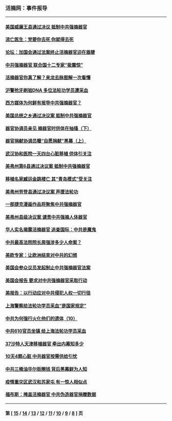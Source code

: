 ### 活摘网：事件报导
---
#### [美国威廉王县通过决议 抵制中共强摘器官](../../pages/nf5877/n13056521.md?07040430) 
#### [流亡医生：党要你去死 你就得去死](../../pages/nf5877/n13052835.md?07040430) 
#### [论坛：加国会通过法案终止活摘器官迫在眉睫](../../pages/nf5877/n13029839.md?07040430) 
#### [中共强摘器官 联合国十二专家“极震惊”](../../pages/nf5877/n13024313.md?07040430) 
#### [活摘器官你真了解？来龙去脉图解一次看懂](../../pages/nf5877/n13013820.md?07040430) 
#### [沪警抢牙刷验DNA 多位法轮功学员遭采血](../../pages/nf5877/n12969218.md?07040430) 
#### [西方媒体为何鲜有报导中共强摘器官？](../../pages/nf5877/n12932034.md?07040430) 
#### [美国总统之乡通过决议案 抵制中共强摘器官](../../pages/nf5877/n12908242.md?07040430) 
#### [器官协调员亲见 摘器官时供体在抽搐（下）](../../pages/nf5877/n12898622.md?07040430) 
#### [器官捐献协调员曝“自愿捐献”黑幕（上）](../../pages/nf5877/n12878830.md?07040430) 
#### [武汉协和医院一天四台心脏移植 供体引关注](../../pages/nf5877/n12863175.md?07040430) 
#### [美弗州第6县通过决议案 抵制中共强摘器官](../../pages/nf5877/n12805218.md?07040430) 
#### [移植名家臧运金跳楼亡 其“青岛模式”受关注](../../pages/nf5877/n12803746.md?07040430) 
#### [美弗州劳登县通过决议案 声援法轮功](../../pages/nf5877/n12785715.md?07040430) 
#### [一部捷克漫画作品将聚焦中共强摘器官](../../pages/nf5877/n12785954.md?07040430) 
#### [美弗州县级决议案 谴责中共强摘人体器官](../../pages/nf5877/n12721290.md?07040430) 
#### [华人实名揭露活摘器官 追查国际：中共是魔鬼](../../pages/nf5877/n12691724.md?07040430) 
#### [中共最高法院院长周强涉多少人命案？](../../pages/nf5877/n12678074.md?07040430) 
#### [美欧专家：让欧洲结束对中共的幻想](../../pages/nf5877/n12652921.md?07040430) 
#### [美国会参众议员发起制止中共强摘器官法案](../../pages/nf5877/n12627668.md?07040430) 
#### [美国会报告 要求对中共强摘器官采取行动](../../pages/nf5877/n12448233.md?07040430) 
#### [美报告：以行动应对中共侵犯人权一切行径](../../pages/nf5877/n12443204.md?07040430) 
#### [上海警察给法轮功学员采血“是国家规定”](../../pages/nf5877/n12371027.md?07040430) 
#### [中共为何强行火化他们的遗体（10）](../../pages/nf5877/n12352363.md?07040430) 
#### [中共610官员坐镇 给上海法轮功学员采血](../../pages/nf5877/n12350295.md?07040430) 
#### [37沙特人天津移植器官 牵出内幕知多少](../../pages/nf5877/n12338586.md?07040430) 
#### [10天4颗心脏 中共器官按需供给引忧](../../pages/nf5877/n12326366.md?07040430) 
#### [中共三桶油华尔街圈钱 背后黑幕鲜为人知](../../pages/nf5877/n12249199.md?07040430) 
#### [疫情重灾区武汉和苏家屯 有一惊人相似点](../../pages/nf5877/n12150824.md?07040430) 
#### [福布斯：掩盖活摘器官 中共伪造器官捐赠数据](../../pages/nf5877/n11669316.md?07040430) 

---
#### 第 [ [15](./15.md?07040430) / [14](./14.md?07040430) / [13](./13.md?07040430) / [12](./12.md?07040430) / [11](./11.md?07040430) / [10](./10.md?07040430) / [9](./9.md?07040430) / [8](./8.md?07040430) ] 页
